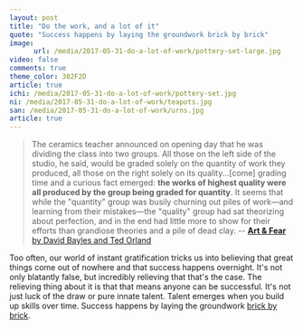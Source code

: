 ```yaml
---
layout: post
title: "Do the work, and a lot of it"
quote: "Success happens by laying the groundwork brick by brick"
image:
      url: /media/2017-05-31-do-a-lot-of-work/pottery-set-large.jpg
video: false
comments: true
theme_color: 302F2D
article: true
ichi: /media/2017-05-31-do-a-lot-of-work/pottery-set.jpg
ni: /media/2017-05-31-do-a-lot-of-work/teapots.jpg
san: /media/2017-05-31-do-a-lot-of-work/urns.jpg
article: true
---
```


> The ceramics teacher announced on opening day that he was dividing the class into two groups. All those on the left side of the studio, he said, would be graded solely on the quantity of work they produced, all those on the right solely on its quality...[come] grading time and a curious fact emerged: **the works of highest quality were all produced by the group being graded for quantity**. It seems that while the "quantity" group was busily churning out piles of work—and learning from their mistakes—the "quality" group had sat theorizing about perfection, and in the end had little more to show for their efforts than grandiose theories and a pile of dead clay.
-- [**Art & Fear** by David Bayles and Ted Orland](https://www.amazon.com/dp/B0042JSQLU/)

Too often, our world of instant gratification tricks us into believing that great things come out of nowhere and that success happens overnight. It's not only blatantly false, but incredibly relieving that that's the case. The relieving thing about it is that that means anyone can be successful. It's not just luck of the draw or pure innate talent. Talent emerges when you build up skills over time. Success happens by laying the groundwork [brick by brick](https://stackingthebricks.com/stacking-the-bricks/).

